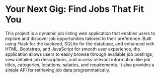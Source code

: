 # Your Next Gig: Find Jobs That Fit You

This project is a dynamic job listing web application that enables users to explore and discover job opportunities tailored to their preference.
Built using Flask for the backend, SQLite for the database, and enhanced with HTML, Bootstrap, and JavaScript for smooth user experience, the application allows users to easily browse through available job postings, view detailed job descriptions, and access relevant information like job titles, categories, locations, salaries, and requirements. 
It also provides a simple API for retrieving job data programmatically.
